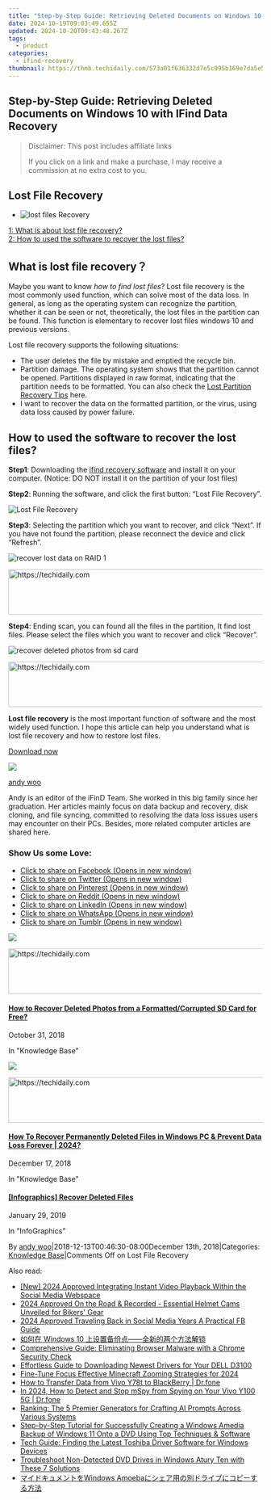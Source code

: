 ```yaml
---
title: "Step-by-Step Guide: Retrieving Deleted Documents on Windows 10 with IFind Data Recovery"
date: 2024-10-19T09:03:49.655Z
updated: 2024-10-20T09:43:48.267Z
tags:
  - product
categories:
  - ifind-recovery
thumbnail: https://thmb.techidaily.com/573a01f636332d7e5c995b169e7da5e56cb9c949cb98537f68160223a0f7de27.jpg
---
```


## Step-by-Step Guide: Retrieving Deleted Documents on Windows 10 with IFind Data Recovery

>  Disclaimer: This post includes affiliate links
>
>  If you click on a link and make a purchase, I may receive a commission at no extra cost to you.
>

## Lost File Recovery

* ![lost files Recovery](https://www.ifind-recovery.com/wp-content/uploads/2018/12/Recover-lost-files.jpg)

[1: What is about lost file recovery?](https://www.ifind-recovery.com/how-to/lost-file-recovery-windows/#part1)  
[2: How to used the software to recover the lost files?](https://www.ifind-recovery.com/how-to/lost-file-recovery-windows/#part2)

## What is lost file recovery？

Maybe you want to know _how to find lost files_? Lost file recovery is the most commonly used function, which can solve most of the data loss. In general, as long as the operating system can recognize the partition, whether it can be seen or not, theoretically, the lost files in the partition can be found. This function is elementary to recover lost files windows 10 and previous versions.

Lost file recovery supports the following situations:

* The user deletes the file by mistake and emptied the recycle bin.
* Partition damage. The operating system shows that the partition cannot be opened. Partitions displayed in raw format, indicating that the partition needs to be formatted. You can also check the [Lost Partition Recovery Tips](https://www.ifind-recovery.com/how-to/lost-partition-recovery-windows/) here.
* I want to recover the data on the formatted partition, or the virus, using data loss caused by power failure.

## How to used the software to recover the lost files?

**Step1**: Downloading the [ifind recovery software](https://www.ifind-recovery.com/) and install it on your computer. (Notice: DO NOT install it on the partition of your lost files)

**Step2**: Running the software, and click the first button: “Lost File Recovery”.

![](https://i0.wp.com/www.ifind-recovery.com/wp-content/uploads/2018/11/Lost-File-Recovery.png?resize=640%2C486&ssl=1 "Lost File Recovery")

**Step3**: Selecting the partition which you want to recover, and click “Next”. If you have not found the partition, please reconnect the device and click “Refresh”.

![](https://i0.wp.com/www.ifind-recovery.com/wp-content/uploads/2018/11/Raid2-e1542338640872.png?resize=640%2C450&ssl=1 "recover lost data on RAID 1")

<!-- affiliate ads begin -->
<a href="https://aligracehair.sjv.io/c/5597632/1896532/19272" target="_top" id="1896532">
  <img src="//a.impactradius-go.com/display-ad/19272-1896532" border="0" alt="https://techidaily.com" width="728" height="90"/>
</a>
<img height="0" width="0" src="https://aligracehair.sjv.io/i/5597632/1896532/19272" style="position:absolute;visibility:hidden;" border="0" />
<!-- affiliate ads end -->

**Step4**: Ending scan, you can found all the files in the partition, It find lost files. Please select the files which you want to recover and click “Recover”.

![](https://i0.wp.com/www.ifind-recovery.com/wp-content/uploads/2018/10/recover-deleted-photos-sd-card.jpg?resize=640%2C486&ssl=1 "recover deleted photos from sd card")

<!-- affiliate ads begin -->
<a href="https://appsumo.8odi.net/c/5597632/2123739/7443" target="_top" id="2123739">
  <img src="//a.impactradius-go.com/display-ad/7443-2123739" border="0" alt="https://techidaily.com" width="728" height="90"/>
</a>
<img height="0" width="0" src="https://appsumo.8odi.net/i/5597632/2123739/7443" style="position:absolute;visibility:hidden;" border="0" />
<!-- affiliate ads end -->

**Lost file recovery** is the most important function of software and the most widely used function. I hope this article can help you understand what is lost file recovery and how to restore lost files.

[Download now](https://www.ifind-recovery.com/ifind-data-recovery-software-free-download/)

![](https://i0.wp.com/www.ifind-recovery.com/wp-content/uploads/2024/03/R-C.png?resize=100%2C100&ssl=1)

[andy woo](https://www.ifind-recovery.com/author/andywoo/)

Andy is an editor of the iFinD Team. She worked in this big family since her graduation. Her articles mainly focus on data backup and recovery, disk cloning, and file syncing, committed to resolving the data loss issues users may encounter on their PCs. Besides, more related computer articles are shared here.

### Show Us some Love:

* [Click to share on Facebook (Opens in new window)](https://www.ifind-recovery.com/how-to/lost-file-recovery-windows/?share=facebook&nb=1 "Click to share on Facebook")
* [Click to share on Twitter (Opens in new window)](https://www.ifind-recovery.com/how-to/lost-file-recovery-windows/?share=twitter&nb=1 "Click to share on Twitter")
* [Click to share on Pinterest (Opens in new window)](https://www.ifind-recovery.com/how-to/lost-file-recovery-windows/?share=pinterest&nb=1 "Click to share on Pinterest")
* [Click to share on Reddit (Opens in new window)](https://www.ifind-recovery.com/how-to/lost-file-recovery-windows/?share=reddit&nb=1 "Click to share on Reddit")
* [Click to share on LinkedIn (Opens in new window)](https://www.ifind-recovery.com/how-to/lost-file-recovery-windows/?share=linkedin&nb=1 "Click to share on LinkedIn")
* [Click to share on WhatsApp (Opens in new window)](https://www.ifind-recovery.com/how-to/lost-file-recovery-windows/?share=jetpack-whatsapp&nb=1 "Click to share on WhatsApp")
* [Click to share on Tumblr (Opens in new window)](https://www.ifind-recovery.com/how-to/lost-file-recovery-windows/?share=tumblr&nb=1 "Click to share on Tumblr")

[![](https://i0.wp.com/www.ifind-recovery.com/wp-content/uploads/2018/10/How-To-Recover-Deleted-Photos-Pictures-From-SD-Card-1.jpg?fit=640%2C426&ssl=1&resize=350%2C200)](https://www.ifind-recovery.com/how-to/how-to-recover-deleted-photos-from-sd-card/ "How to Recover Deleted Photos from a Formatted/Corrupted SD Card for Free?")

<!-- affiliate ads begin -->
<a href="https://aidotcom.pxf.io/c/5597632/2134502/19576" target="_top" id="2134502">
  <img src="//a.impactradius-go.com/display-ad/19576-2134502" border="0" alt="https://techidaily.com" width="672" height="90"/>
</a>
<img height="0" width="0" src="https://aidotcom.pxf.io/i/5597632/2134502/19576" style="position:absolute;visibility:hidden;" border="0" />
<!-- affiliate ads end -->

#### [How to Recover Deleted Photos from a Formatted/Corrupted SD Card for Free?](https://www.ifind-recovery.com/how-to/how-to-recover-deleted-photos-from-sd-card/ "How to Recover Deleted Photos from a Formatted/Corrupted SD Card for Free?")

October 31, 2018

In "Knowledge Base"

[![](https://i0.wp.com/www.ifind-recovery.com/wp-content/uploads/2018/12/Windows_10.png?fit=1025%2C576&ssl=1&resize=350%2C200)](https://www.ifind-recovery.com/how-to/recover-deleted-files-windows-10-7-8/ "How To Recover Permanently Deleted Files in Windows PC &#038; Prevent Data Loss Forever | 2024?")

<!-- affiliate ads begin -->
<a href="https://appsumo.8odi.net/c/5597632/2118319/7443" target="_top" id="2118319">
  <img src="//a.impactradius-go.com/display-ad/7443-2118319" border="0" alt="https://techidaily.com" width="728" height="90"/>
</a>
<img height="0" width="0" src="https://appsumo.8odi.net/i/5597632/2118319/7443" style="position:absolute;visibility:hidden;" border="0" />
<!-- affiliate ads end -->

#### [How To Recover Permanently Deleted Files in Windows PC & Prevent Data Loss Forever | 2024?](https://www.ifind-recovery.com/how-to/recover-deleted-files-windows-10-7-8/ "How To Recover Permanently Deleted Files in Windows PC &#038; Prevent Data Loss Forever | 2024?")

December 17, 2018

In "Knowledge Base"

[](https://www.ifind-recovery.com/data-recovery-infographics/infographics-recover-deleted-files/ "[Infographics] Recover Deleted Files")

#### [\[Infographics\] Recover Deleted Files](https://www.ifind-recovery.com/data-recovery-infographics/infographics-recover-deleted-files/ "[Infographics] Recover Deleted Files")

January 29, 2019

In "InfoGraphics"

By [andy woo](https://www.ifind-recovery.com/author/andywoo/ "Posts by andy woo")|2018-12-13T00:46:30-08:00December 13th, 2018|Categories: [Knowledge Base](https://www.ifind-recovery.com/category/how-to/)|Comments Off on Lost File Recovery

<ins class="adsbygoogle"
     style="display:block"
     data-ad-format="autorelaxed"
     data-ad-client="ca-pub-7571918770474297"
     data-ad-slot="1223367746"></ins>

<ins class="adsbygoogle"
     style="display:block"
     data-ad-client="ca-pub-7571918770474297"
     data-ad-slot="8358498916"
     data-ad-format="auto"
     data-full-width-responsive="true"></ins>

<span class="atpl-alsoreadstyle">Also read:</span>
<div><ul>
<li><a href="https://facebook-video-recording.techidaily.com/new-2024-approved-integrating-instant-video-playback-within-the-social-media-webspace/"><u>[New] 2024 Approved Integrating Instant Video Playback Within the Social Media Webspace</u></a></li>
<li><a href="https://fox-helps.techidaily.com/2024-approved-on-the-road-and-recorded-essential-helmet-cams-unveiled-for-bikers-gear/"><u>2024 Approved On the Road & Recorded - Essential Helmet Cams Unveiled for Bikers' Gear</u></a></li>
<li><a href="https://facebook-video-content.techidaily.com/2024-approved-traveling-back-in-social-media-years-a-practical-fb-guide/"><u>2024 Approved Traveling Back in Social Media Years A Practical FB Guide</u></a></li>
<li><a href="https://win-deluxe.techidaily.com/1728486755194-windows-10/"><u>如何在 Windows 10 上设置备份点——全新的两个方法解锁</u></a></li>
<li><a href="https://win-deluxe.techidaily.com/comprehensive-guide-eliminating-browser-malware-with-a-chrome-security-check/"><u>Comprehensive Guide: Eliminating Browser Malware with a Chrome Security Check</u></a></li>
<li><a href="https://driver-download.techidaily.com/effortless-guide-to-downloading-newest-drivers-for-your-dell-d3100/"><u>Effortless Guide to Downloading Newest Drivers for Your DELL D3100</u></a></li>
<li><a href="https://fox-friendly.techidaily.com/fine-tune-focus-effective-minecraft-zooming-strategies-for-2024/"><u>Fine-Tune Focus Effective Minecraft Zooming Strategies for 2024</u></a></li>
<li><a href="https://android-transfer.techidaily.com/how-to-transfer-data-from-vivo-y78t-to-blackberry-drfone-by-drfone-transfer-from-android-transfer-from-android/"><u>How to Transfer Data from Vivo Y78t to BlackBerry | Dr.fone</u></a></li>
<li><a href="https://review-topics.techidaily.com/in-2024-how-to-detect-and-stop-mspy-from-spying-on-your-vivo-y100-5g-drfone-by-drfone-virtual-android/"><u>In 2024, How to Detect and Stop mSpy from Spying on Your Vivo Y100 5G | Dr.fone</u></a></li>
<li><a href="https://tech-revival.techidaily.com/ranking-the-5-premier-generators-for-crafting-ai-prompts-across-various-systems/"><u>Ranking: The 5 Premier Generators for Crafting AI Prompts Across Various Systems</u></a></li>
<li><a href="https://win-deluxe.techidaily.com/step-by-step-tutorial-for-successfully-creating-a-windows-amedia-backup-of-windows-11-onto-a-dvd-using-top-techniques-and-software/"><u>Step-by-Step Tutorial for Successfully Creating a Windows Amedia Backup of Windows 11 Onto a DVD Using Top Techniques & Software</u></a></li>
<li><a href="https://hardware-help.techidaily.com/tech-guide-finding-the-latest-toshiba-driver-software-for-windows-devices/"><u>Tech Guide: Finding the Latest Toshiba Driver Software for Windows Devices</u></a></li>
<li><a href="https://win-deluxe.techidaily.com/troubleshoot-non-detected-dvd-drives-in-windows-atury-ten-with-these-7-solutions/"><u>Troubleshoot Non-Detected DVD Drives in Windows Atury Ten with These 7 Solutions</u></a></li>
<li><a href="https://win-deluxe.techidaily.com/windows-amoeba/"><u>マイドキュメントをWindows Amoebaにシェア用の別ドライブにコピーする方法</u></a></li>
</ul></div>

